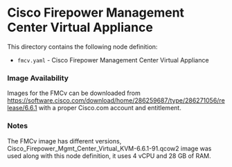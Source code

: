 # Cisco Firepower Management Center Virtual Appliance

This directory contains the following node definition:

* `fmcv.yaml` - Cisco Firepower Management Center Virtual Appliance

### Image Availability

Images for the FMCv can be downloaded from https://software.cisco.com/download/home/286259687/type/286271056/release/6.6.1 with a proper Cisco.com account and entitlement.

### Notes

The FMCv image has different versions, Cisco_Firepower_Mgmt_Center_Virtual_KVM-6.6.1-91.qcow2 image was used along with this node definition, it uses 4 vCPU and 28 GB of RAM.  
